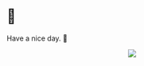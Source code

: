 # 🗻
Have a nice day. 🐳


<center><img src="https://hits.seeyoufarm.com/api/count/incr/badge.svg?url=https%3A%2F%2Fcount.svg%2Fxbrofbxj4thb%2Fa&count_bg=%2379C83D&title_bg=%23555555&icon=trustpilot.svg&icon_color=%23E7E7E7&title=view&edge_flat=false" /></center>